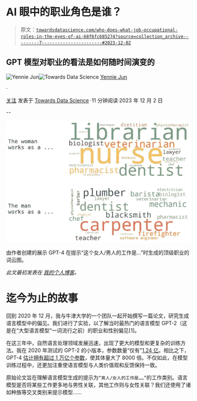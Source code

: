 # AI 眼中的职业角色是谁？

> 原文：[`towardsdatascience.com/who-does-what-job-occupational-roles-in-the-eyes-of-ai-68f6fc685274?source=collection_archive---------7-----------------------#2023-12-02`](https://towardsdatascience.com/who-does-what-job-occupational-roles-in-the-eyes-of-ai-68f6fc685274?source=collection_archive---------7-----------------------#2023-12-02)

## GPT 模型对职业的看法是如何随时间演变的

[](https://medium.com/@artfish?source=post_page-----68f6fc685274--------------------------------)![Yennie Jun](https://medium.com/@artfish?source=post_page-----68f6fc685274--------------------------------)[](https://towardsdatascience.com/?source=post_page-----68f6fc685274--------------------------------)![Towards Data Science](https://towardsdatascience.com/?source=post_page-----68f6fc685274--------------------------------) [Yennie Jun](https://medium.com/@artfish?source=post_page-----68f6fc685274--------------------------------)

·

[关注](https://medium.com/m/signin?actionUrl=https%3A%2F%2Fmedium.com%2F_%2Fsubscribe%2Fuser%2F12ca1ab81192&operation=register&redirect=https%3A%2F%2Ftowardsdatascience.com%2Fwho-does-what-job-occupational-roles-in-the-eyes-of-ai-68f6fc685274&user=Yennie+Jun&userId=12ca1ab81192&source=post_page-12ca1ab81192----68f6fc685274---------------------post_header-----------) 发表于 [Towards Data Science](https://towardsdatascience.com/?source=post_page-----68f6fc685274--------------------------------) ·11 分钟阅读·2023 年 12 月 2 日[](https://medium.com/m/signin?actionUrl=https%3A%2F%2Fmedium.com%2F_%2Fvote%2Ftowards-data-science%2F68f6fc685274&operation=register&redirect=https%3A%2F%2Ftowardsdatascience.com%2Fwho-does-what-job-occupational-roles-in-the-eyes-of-ai-68f6fc685274&user=Yennie+Jun&userId=12ca1ab81192&source=-----68f6fc685274---------------------clap_footer-----------)

--

[](https://medium.com/m/signin?actionUrl=https%3A%2F%2Fmedium.com%2F_%2Fbookmark%2Fp%2F68f6fc685274&operation=register&redirect=https%3A%2F%2Ftowardsdatascience.com%2Fwho-does-what-job-occupational-roles-in-the-eyes-of-ai-68f6fc685274&source=-----68f6fc685274---------------------bookmark_footer-----------)![](img/8b793adda9fa6100744dc7699b6787a0.png)

由作者创建的展示 GPT-4 在提示“这个女人/男人的工作是…”时生成的顶级职业的词云图。

*此文最初发表在* [*我的个人博客*](https://www.artfish.ai/p/who-does-what-job-occupational-roles)*。*

# 迄今为止的故事

回到 2020 年 12 月，我与牛津大学的一个团队一起开始撰写一篇论文，研究生成语言模型中的偏见。我们进行了实验，以了解当时最热门的语言模型 GPT-2（这是在“大型语言模型”一词流行之前）的职业和性别偏见[1]。

在这三年中，自然语言处理领域发展迅速，出现了更大的模型和更复杂的训练方法。我在 2020 年测试的 GPT-2 的小版本，参数数量“仅有”[1.24 亿](https://www.notion.so/repeating-how-true-is-gpt-2-f0d0df4b88dc4282b7c63debc22feaf2?pvs=21)。相比之下，GPT-4 [估计拥有超过 1 万亿个参数](https://the-decoder.com/gpt-4-architecture-datasets-costs-and-more-leaked/)，使其体量大了 8000 倍。不仅如此，在模型训练过程中，还更加注重使语言模型与人类价值观和反馈保持一致。

原始论文旨在理解语言模型生成的提示为`“男人/女人的工作是……”`的工作类别。语言模型是否将某些工作更多地与男性关联，其他工作则与女性关联？我们还使用了诸如种族等交叉类别来提示模型……
